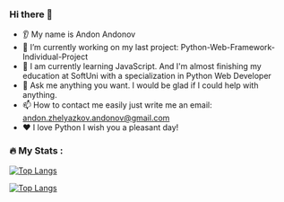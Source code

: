

### Hi there 👋
* 👂 My name is Andon Andonov
* 🔭 I’m currently working on my last project: Python-Web-Framework-Individual-Project
* 🌱 I am currently learning JavaScript. And I'm almost finishing my education at SoftUni with a specialization in Python Web Developer
* 💬 Ask me anything you want. I would be glad if I could help with anything.
* 📫 How to contact me easily just write me an email: andon.zhelyazkov.andonov@gmail.com
* ❤️ I love Python
I wish you a pleasant day!


### :fire: My Stats :

[![Top Langs](https://github-readme-stats.vercel.app/api/top-langs/?username=BigDo-programming)](https://github.com/anuraghazra/github-readme-stats)


[![Top Langs](https://github-readme-stats.vercel.app/api/top-langs/?username=BigDo-programming&layout=compact&theme=vision-friendly-dark)](https://github.com/anuraghazra/github-readme-stats)
